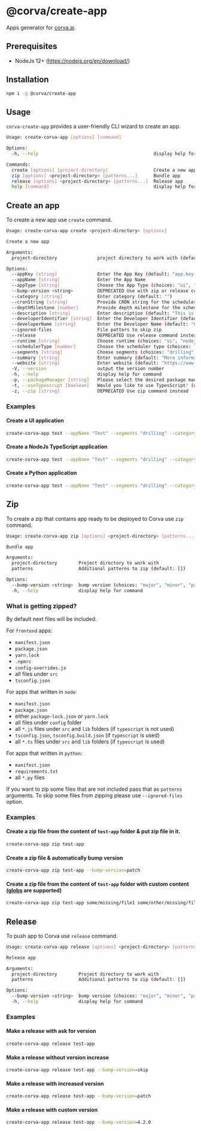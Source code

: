 # @corva/create-app

Apps generator for [corva.ai](https://corva.ai).

## Prerequisites

- NodeJs 12+ (https://nodejs.org/en/download/)

## Installation

```sh
npm i -g @corva/create-app
```

## Usage

`corva-create-app` provides a user-friendly CLI wizard to create an app.

```sh
Usage: create-corva-app [options] [command]

Options:
  -h, --help                                           display help for command

Commands:
  create [options] [project-directory]                 Create a new app
  zip [options] <project-directory> [patterns...]      Bundle app
  release [options] <project-directory> [patterns...]  Release app
  help [command]                                       display help for command
```

## Create an app

To create a new app use `create` command.

```sh
Usage: create-corva-app create <project-directory> [options]

Create a new app

Arguments:
  project-directory               project directory to work with (default: "Current working dir")

Options:
  --appKey [string]               Enter the App Key (default: "app.key-goes-here")
  --appName [string]              Enter the App Name
  --appType [string]              Choose the App Type (choices: "ui", "scheduler", "stream", "task", default: "ui")
  --bump-version <string>         DEPRECATED Use with zip or release command instead (choices: "major", "minor", "patch", "skip")
  --category [string]             Enter category (default: "")
  --cronString [string]           Provide CRON string for the scheduler (default: "*/5 * * * *")
  --depthMilestone [number]       Provide depth milestone for the scheduler (default: 1)
  --description [string]          Enter description (default: "This is the description of my app. You can do great things with it!")
  --developerIdentifier [string]  Enter the Developer Identifier (default: "oandgc")
  --developerName [string]        Enter the Developer Name (default: "O&G Company")
  --ignored-files                 File patters to skip zip
  --release                       DEPRECATED Use release command instead
  --runtime [string]              Choose runtime (choices: "ui", "nodejs12.x", "nodejs14.x", "python3.8")
  --schedulerType [number]        Choose the scheduler type (choices: "1", "2", "4", default: 1)
  --segments [string]             Choose segments (choices: "drilling", "completion")
  --summary [string]              Enter summary (default: "More information about this app goes here")
  --website [string]              Enter website (default: "https://www.oandgexample.com/my-app/")
  -V, --version                   output the version number
  -h, --help                      display help for command
  -p, --packageManager [string]   Please select the desired package manager (choices: "yarn", "npm", default: "yarn")
  -t, --useTypescript [boolean]   Would you like to use TypesScript? (default: false)
  -z, --zip [string]              DEPRECATED Use zip command instead
```

### Examples

#### Create a UI application

```sh
create-corva-app test --appName "Test" --segments "drilling" --category "wellDesign" --appKey "some-company.test.ui" --appType "ui" --runtime "ui"
```

#### Create a NodeJs TypeScript application

```sh
create-corva-app test --appName "Test" --segments "drilling" --category "wellDesign" --appKey "some-company.test.scheduler" --appType "scheduler" --runtime "nodejs12.x" -t
```

#### Create a Python application

```sh
create-corva-app test --appName "Test" --segments "drilling" --category "analytics" --appKey "some-company.test.stream" --appType "stream" --runtime "python3.8"
```

## Zip

To create a zip that contains app ready to be deployed to Corva use `zip` command.

```sh
Usage: create-corva-app zip [options] <project-directory> [patterns...]

Bundle app

Arguments:
  project-directory        Project directory to work with
  patterns                 Additional patterns to zip (default: [])

Options:
  --bump-version <string>  bump version (choices: "major", "minor", "patch", "skip")
  -h, --help               display help for command
```

### What is getting zipped?

By default next files will be included.

For `frontend` apps:

- `manifest.json`
- `package.json`
- `yarn.lock`
- `.npmrc`
- `config-overrides.js`
- all files under `src`
- `tsconfig.json`

For apps that written in `node`:

- `manifest.json`
- `package.json`
- either `package-lock.json` or `yarn.lock`
- all files under `config` folder
- all `*.js` files under `src` and `lib` folders (if `typescript` is not used)
- `tsconfig.json`, `tsconfig.build.json` (if `typescript` is used)
- all `*.ts` files under `src` and `lib` folders (if `typescript` is used)

For apps that written in `python`:

- `manifest.json`
- `requirements.txt`
- all `*.py` files

If you want to zip some files that are not included pass that as `patterns` arguments.
To skip some files from zipping please use `--ignored-files` option.

### Examples

#### Create a zip file from the content of `test-app` folder & put zip file in it.

```sh
create-corva-app zip test-app
```

#### Create a zip file & automatically bump version

```sh
create-corva-app zip test-app --bump-version=patch
```

#### Create a zip file from the content of `test-app` folder with custom content ([globs](<https://en.wikipedia.org/wiki/Glob_(programming)>) are supported)

```sh
create-corva-app zip test-app some/missing/file1 some/other/missing/file2 all/files/*.glob
```

## Release

To push app to Corva use `release` command.

```sh
Usage: create-corva-app release [options] <project-directory> [patterns...]

Release app

Arguments:
  project-directory        Project directory to work with
  patterns                 Additional patterns to zip (default: [])

Options:
  --bump-version <string>  bump version (choices: "major", "minor", "patch", "skip")
  -h, --help               display help for command
```

### Examples

#### Make a release with ask for version

```sh
create-corva-app release test-app
```

#### Make a release without version increase

```sh
create-corva-app release test-app --bump-version=skip
```

#### Make a release with increased version

```sh
create-corva-app release test-app --bump-version=patch
```

#### Make a release with custom version

```sh
create-corva-app release test-app --bump-version=4.2.0
```
